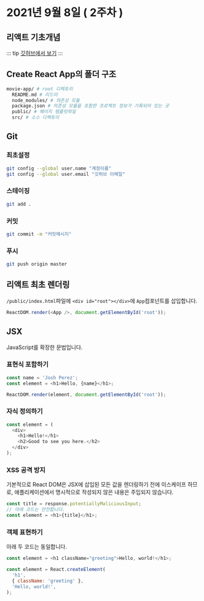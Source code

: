 # 2021년 9월 8일 ( 2주차 )

## 리액트 기초개념

::: tip
[깃허브에서 보기](https://github.com/dalcon10028/movie_app_2021/tree/master/docs/src/review-note/2021-09-08)
:::

## Create React App의 폴더 구조

```bash
movie-app/ # root 디렉토리
  README.md # 리드미
  node_modules/ # 의존성 모듈
  package.json # 의존성 모듈을 포함한 프로젝트 정보가 기록되어 있는 곳
  public/ # 페이지 템플릿파일
  src/ # 소스 디렉토리
```

## Git

### 최초설정

```bash
git config --global user.name "계정이름"
git config --global user.email "깃허브 이메일"
```

### 스테이징

```bash
git add .
```

### 커밋

```bash
git commit -m "커밋메시지"
```

### 푸시

```bash
git push origin master
```

## 리액트 최초 렌더링

`/public/index.html`파일에 `<div id="root"></div>`에 `App`컴포넌트를 삽입합니다.

```javascript
ReactDOM.render(<App />, document.getElementById('root'));
```

## JSX

JavaScript를 확장한 문법입니다.

### 표현식 포함하기

```javascript
const name = 'Josh Perez';
const element = <h1>Hello, {name}</h1>;

ReactDOM.render(element, document.getElementById('root'));
```

### 자식 정의하기

```javascript
const element = (
  <div>
    <h1>Hello!</h1>
    <h2>Good to see you here.</h2>
  </div>
);
```

### XSS 공격 방지

기본적으로 React DOM은 JSX에 삽입된 모든 값을 렌더링하기 전에 이스케이프 하므로, 애플리케이션에서 명시적으로 작성되지 않은 내용은 주입되지 않습니다.

```javascript
const title = response.potentiallyMaliciousInput;
// 아래 코드는 안전합니다.
const element = <h1>{title}</h1>;
```

### 객체 표현하기

아래 두 코드는 동일합니다.

```javascript
const element = <h1 className="greeting">Hello, world!</h1>;
```

```javascript
const element = React.createElement(
  'h1',
  { className: 'greeting' },
  'Hello, world!',
);
```
